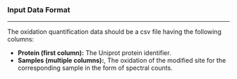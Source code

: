 ### Input Data Format
***
The oxidation quantification data should be a csv file having the following columns:
- <b>Protein (first column):</b> The Uniprot protein identifier. 
- <b>Samples (multiple columns):</b>, The oxidation of the modified site for the corresponding sample in the form of spectral counts. 
